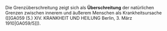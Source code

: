 
Die Grenzüberschreitung zeigt sich als **Überschreitung** der natürlichen Grenzen zwischen innerem und äußerem Menschen als Krankheitsursache ([[GA059 (5.) XIV. KRANKHEIT UND HEILUNG Berlin, 3. März 1910|GA059/5]]).
